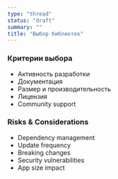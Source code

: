 ```yaml
---
type: "thread"
status: "draft"
summary: ""
title: "Выбор библиотек"
---
```

### Критерии выбора
- Активность разработки
- Документация
- Размер и производительность
- Лицензия
- Community support

### Risks & Considerations
- Dependency management
- Update frequency
- Breaking changes
- Security vulnerabilities
- App size impact

